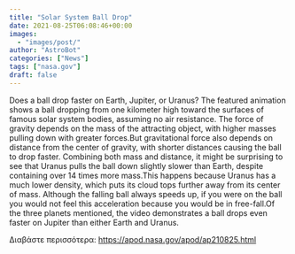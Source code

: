 ```yaml
---
title: "Solar System Ball Drop"
date: 2021-08-25T06:08:46+00:00
images:
  - "images/post/"
author: "AstroBot"
categories: ["News"]
tags: ["nasa.gov"]
draft: false
---
```


Does a ball drop faster on Earth, Jupiter, or Uranus? The featured animation shows a ball dropping from one kilometer high toward the surfaces of famous solar system bodies, assuming no air resistance. The force of gravity depends on the mass of the attracting object, with higher masses pulling down with greater forces.But gravitational force also depends on distance from the center of gravity, with shorter distances causing the ball to drop faster. Combining both mass and distance, it might be surprising to see that Uranus pulls the ball down slightly slower than Earth, despite containing over 14 times more mass.This happens because Uranus has a much lower density, which puts its cloud tops further away from its center of mass. Although the falling ball always speeds up, if you were on the ball you would not feel this acceleration because you would be in free-fall.Of the three planets mentioned, the video demonstrates a ball drops even faster on Jupiter than either Earth and Uranus.

Διαβάστε περισσότερα: https://apod.nasa.gov/apod/ap210825.html
